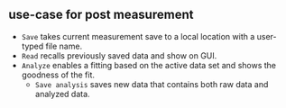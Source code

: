 ## use-case for post measurement
* `Save` takes current measurement save to a local location with a user-typed file name.
* `Read` recalls previously saved data and show on GUI.
* `Analyze` enables a fitting based on the active data set and shows the goodness of the fit.
	* `Save analysis` saves new data that contains both raw data and analyzed data.